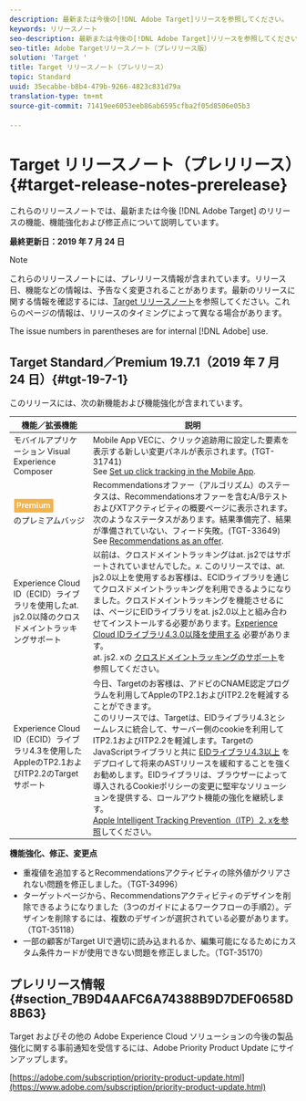 ```yaml
---
description: 最新または今後の[!DNL Adobe Target]リリースを参照してください。
keywords: リリースノート
seo-description: 最新または今後の[!DNL Adobe Target]リリースを参照してください。
seo-title: Adobe Targetリリースノート（プレリリース版）
solution: 'Target '
title: Target リリースノート（プレリリース）
topic: Standard
uuid: 35ecabbe-b8b4-479b-9266-4823c831d79a
translation-type: tm+mt
source-git-commit: 71419ee6053eeb86ab6595cfba2f05d8506e05b3

---
```



# Target リリースノート（プレリリース）{#target-release-notes-prerelease}

これらのリリースノートでは、最新または今後 [!DNL Adobe Target] のリリースの機能、機能強化および修正点について説明しています。

**最終更新日：2019 年 7 月 24 日**

>[!NOTE]
>
>これらのリリースノートには、プレリリース情報が含まれています。リリース日、機能などの情報は、予告なく変更されることがあります。最新のリリースに関する情報を確認するには、[Target リリースノート](release-notes.md)を参照してください。これらのページの情報は、リリースのタイミングによって異なる場合があります。
>
>The issue numbers in parentheses are for internal [!DNL Adobe] use.

## Target Standard／Premium 19.7.1（2019 年 7 月 24 日）{#tgt-19-7-1}

このリリースには、次の新機能および機能強化が含まれています。

| 機能／拡張機能 | 説明 |
| --- | --- |
| モバイルアプリケーション Visual Experience Composer | Mobile App VECに、クリック追跡用に設定した要素を表示する新しい変更パネルが表示されます。(TGT-31741)<br> See [Set up click tracking in the Mobile App](/help/c-target-mobile-app/c-mobile-visual-experience-composer/set-up-click-tracking-in-the-mobile-vec.md). |
| ![A/Bテストおよびエクスペリエンスターゲット設定（XT）アクティビティ](/help/assets/premium.png)<br>のプレミアムバッジ | Recommendationsオファー（アルゴリズム）のステータスは、Recommendationsオファーを含むA/BテストおよびXTアクティビティの概要ページに表示されます。次のようなステータスがあります。結果準備完了、結果が準備されていない、フィード失敗。(TGT-33649)<br>See [Recommendations as an offer](/help/c-recommendations/recommendations-as-an-offer.md#status). |
| Experience Cloud ID（ECID）ライブラリを使用したat. js2.0以降のクロスドメイントラッキングサポート | 以前は、クロスドメイントラッキングはat. js2ではサポートされていませんでした。*x*. このリリースでは、at. js2.0以上を使用するお客様は、ECIDライブラリを通じてクロスドメイントラッキングを利用できるようになりました。クロスドメイントラッキングを機能させるには、ページにEIDライブラリをat. js2.0以上と組み合わせてインストールする必要があります。[Experience Cloud IDライブラリ4.3.0以降を使用する](https://marketing.adobe.com/resources/help/en_US/mcvid/mcvid-release-notes.html) 必要があります。<br>at. js2. xの [クロスドメイントラッキングのサポート](/help/c-implementing-target/c-implementing-target-for-client-side-web/upgrading-from-atjs-1x-to-atjs-20.md#cross-domain)を参照してください。 |
| Experience Cloud ID（ECID）ライブラリ4.3を使用したAppleのTP2.1およびITP2.2のTargetサポート | 今日、Targetのお客様は、アドビのCNAME認定プログラムを利用してAppleのTP2.1およびITP2.2を軽減することができます。<br>このリリースでは、Targetは、EIDライブラリ4.3とシームレスに統合して、サーバー側のcookieを利用してITP2.1およびITP2.2を軽減します。TargetのJavaScriptライブラリと共に [EIDライブラリ4.3以上](https://marketing.adobe.com/resources/help/en_US/mcvid/mcvid-release-notes.html) をデプロイして将来のASTリリースを緩和することを強くお勧めします。EIDライブラリは、ブラウザーによって導入されるCookieポリシーの変更に堅牢なソリューションを提供する、ロールアウト機能の強化を継続します。<br>[Apple Intelligent Tracking Prevention（ITP）2. xを参照](/help/c-implementing-target/c-considerations-before-you-implement-target/c-privacy/apple-itp-2x.md)してください。 |

**機能強化、修正、変更点**

* 重複値を追加するとRecommendationsアクティビティの除外値がクリアされない問題を修正しました。（TGT-34996）
* ターゲットページから、Recommendationsアクティビティのデザインを削除できるようになりました（3つのガイドによるワークフローの手順2）。デザインを削除するには、複数のデザインが選択されている必要があります。（TGT-35118）
* 一部の顧客がTarget UIで適切に読み込まれるか、編集可能になるためにカスタム条件カードが使用できない問題を修正しました。（TGT-35170）

## プレリリース情報 {#section_7B9D4AAFC6A74388B9D7DEF0658D8B63}

Target およびその他の Adobe Experience Cloud ソリューションの今後の製品強化に関する事前通知を受信するには、Adobe Priority Product Update にサインアップします。

[https://adobe.com/subscription/priority-product-update.html](https://www.adobe.com/subscription/priority-product-update.html)
